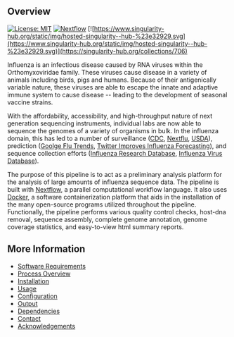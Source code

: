 Overview
--------


[![License: MIT](https://img.shields.io/badge/License-MIT-yellow.svg)](https://opensource.org/licenses/MIT)
[![Nextflow](https://img.shields.io/badge/Nextflow-%E2%89%A50.25.1-brightgreen.svg)](https://www.nextflow.io/)
[![https://www.singularity-hub.org/static/img/hosted-singularity--hub-%23e32929.svg](https://www.singularity-hub.org/static/img/hosted-singularity--hub-%23e32929.svg)](https://singularity-hub.org/collections/706) 

Influenza is an infectious disease caused by RNA viruses within the Orthomyxoviridae family. These viruses cause disease in a variety of animals including birds, pigs and humans. Because of their antigenically variable nature, these viruses are able to escape the innate and adaptive immune system to cause disease -- leading to the development of seasonal vaccine strains.

With the affordability, accessibility, and high-throughput nature of next generation sequencing instruments, individual labs are now able to sequence the genomes of a variety of organisms in bulk. In the influenza domain, this has led to a number of surveillance ([CDC](https://www.cdc.gov/flu/weekly/fluactivitysurv.htm), [Nextflu](https://academic.oup.com/bioinformatics/article/31/21/3546/194488/nextflu-real-time-tracking-of-seasonal-influenza), [USDA](https://www.aphis.usda.gov/aphis/ourfocus/animalhealth/animal-disease-information/avian-influenza-disease/ct_avian_influenza_disease)), prediction ([Goolge Flu Trends](http://people.sc.fsu.edu/~pbeerli/classes/ISC4931/ISC4931/SciComp/Entries/2013/2/18_Google_searches_and_influenza_files/detecting-influenza-epidemics.pdf), [Twitter Improves Influenza Forecasting](http://currents.plos.org/outbreaks/article/twitter-improves-influenza-forecasting/)), and sequence collection efforts ([Influenza Research Database](https://www.ncbi.nlm.nih.gov/pmc/articles/PMC5210613/), [Influenza Virus Database](https://www.ncbi.nlm.nih.gov/genomes/FLU/Database/nph-select.cgi?go=genomeset)).

The purpose of this pipeline is to act as a preliminary analysis platform for the analysis of large amounts of influenza sequence data. The pipeline is built with [Nextflow](https://www.nextflow.io), a parallel computational workflow language. It also uses [Docker](https://www.docker.com), a software containerization platform that aids in the installation of the many open-source programs utilized throughout the pipeline. Functionally, the pipeline performs various quality control checks, host-dna removal, sequence assembly, complete genome annotation, genome coverage statistics, and easy-to-view html summary reports.

More Information
----------------
  - [Software Requirements](https://github.com/cdeanj/ai-assembly-pipeline/blob/master/docs/requirements.md)
  - [Process Overview](https://github.com/cdeanj/ai-assembly-pipeline/blob/master/docs/process.md)
  - [Installation](https://github.com/cdeanj/ai-assembly-pipeline/blob/master/docs/installation.md)
  - [Usage](https://github.com/cdeanj/ai-assembly-pipeline/blob/master/docs/usage.md)
  - [Configuration](https://github.com/cdeanj/ai-assembly-pipeline/blob/master/docs/configuration.md)
  - [Output](https://github.com/cdeanj/ai-assembly-pipeline/blob/master/docs/output.md)
  - [Dependencies](https://github.com/cdeanj/ai-assembly-pipeline/blob/master/docs/dependencies.md)
  - [Contact](https://github.com/cdeanj/ai-assembly-pipeline/blob/master/docs/contact.md)
  - [Acknowledgements](https://github.com/cdeanj/ai-assembly-pipeline/blob/master/docs/acknowledgements.md)
